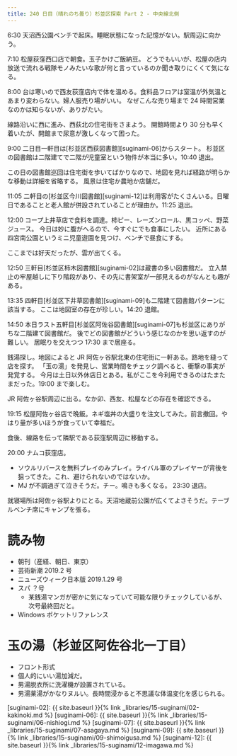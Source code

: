 ```yaml
---
title: 240 日目（晴れのち曇り）杉並区探索 Part 2 - 中央線北側
---
```


6:30 天沼西公園ベンチで起床。睡眠状態になった記憶がない。駅周辺に向かう。

7:10 松屋荻窪西口店で朝食。玉子かけご飯納豆。
どうでもいいが、松屋の店内放送で流れる戦隊モノみたいな歌が何と言っているのか聞き取りにくくて気になる。

8:00 台は寒いので西友荻窪店内で体を温める。食料品フロアは室温が外気温とあまり変わらない。婦人服売り場がいい。
なぜこんな売り場まで 24 時間営業なのかは知らないが、ありがたい。

線路沿いに西に進み、西荻北の住宅街をさまよう。
開館時間より 30 分も早く着いたが、開館まで尿意が激しくなって困った。

9:00 二日目一軒目は[杉並区西荻図書館][suginami-06]からスタート。
杉並区の図書館は二階建てで二階が児童室という物件が本当に多い。10:40 退出。

この日の図書館巡回は住宅街を歩いてばかりなので、地図を見れば経路が明らかな移動は詳細を省略する。
風景は住宅か農地か店舗だ。

11:05 二軒目の[杉並区今川図書館][suginami-12]は利用客がたくさんいる。日曜日であることと老人館が併設されていることが理由か。11:25 退出。

12:00 コープ上井草店で食料を調達。柿ピー、レーズンロール、黒コッペ、野菜ジュース。
今日は妙に腹がへるので、今すぐにでも食事にしたい。
近所にある四宮南公園というミニ児童遊園を見つけ、ベンチで昼食にする。

ここまでは好天だったが、雲が出てくる。

12:50 三軒目[杉並区柿木図書館][suginami-02]は蔵書の多い図書館だ。
立入禁止の牢屋越しに下り階段があり、その先に書架室が一部見えるのがなんとも趣がある。

13:35 四軒目[杉並区下井草図書館][suginami-09]も二階建て図書館パターンに該当する。
ここは地図室の存在が珍しい。14:20 退館。

14:50 本日ラスト五軒目[杉並区阿佐谷図書館][suginami-07]も杉並区にありがちな二階建て図書館だ。
後でどの図書館がどういう感じなのかを思い返すのが難しい。
居眠りを交えつつ 17:30 まで居座る。

銭湯探し。地図によると JR 阿佐ヶ谷駅北東の住宅街に一軒ある。路地を縫って店を探す。
「玉の湯」を発見し、営業時間をチェック調べると、衝撃の事実が発覚する。
今月は土日以外休店日とある。私がここを今利用できるのはたまたまだった。19:00 まで楽しむ。

JR 阿佐ヶ谷駅周辺に出る。なか卯、西友、松屋などの存在を確認できる。

19:15 松屋阿佐ヶ谷店で晩飯。ネギ塩丼の大盛りを注文してみた。前言撤回。やはり量が多いほうが食っていて幸福だ。

食後、線路を伝って隣駅である荻窪駅周辺に移動する。

20:00 ナムコ荻窪店。
* ソウルリバースを無料プレイのみプレイ。ライバル軍のプレイヤーが背後を狙ってきた。これ、避けられないのではないか。
* MJ が不調過ぎて泣きそうだ。チー。鳴きも多くなる。
23:30 退店。

就寝場所は阿佐ヶ谷駅よりにとる。天沼地蔵前公園が広くてよさそうだ。テーブルベンチ席にキャンプを張る。

# 読み物

* 朝刊（産経、朝日、東京）
* 芸術新潮 2019.2 号
* ニューズウィーク日本版 2019.1.29 号
* スパ ？号
  * 某銭湯マンガが密かに気になっていて可能な限りチェックしているが、次号最終回だと。
* Windows ポケットリファレンス

# 玉の湯（杉並区阿佐谷北一丁目）

* フロント形式
* 個人的にいい湯加減だ。
* 男湯脱衣所に洗濯機が設置されている。
* 男湯薬湯がかなりヌルい。長時間浸かると不思議な体温変化を感じられる。

[suginami-02]: {{ site.baseurl }}{% link _libraries/15-suginami/02-kakinoki.md %}
[suginami-06]: {{ site.baseurl }}{% link _libraries/15-suginami/06-nishiogi.md %}
[suginami-07]: {{ site.baseurl }}{% link _libraries/15-suginami/07-asagaya.md %}
[suginami-09]: {{ site.baseurl }}{% link _libraries/15-suginami/09-shimoigusa.md %}
[suginami-12]: {{ site.baseurl }}{% link _libraries/15-suginami/12-imagawa.md %}
